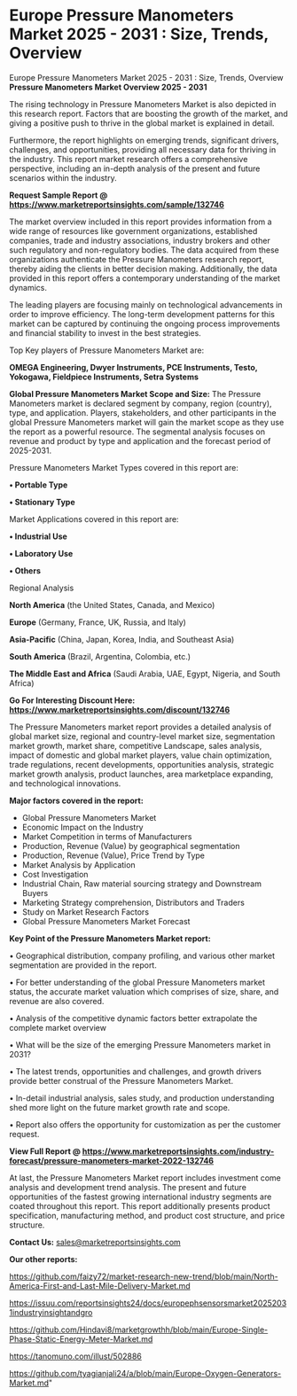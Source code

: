 # Europe Pressure Manometers Market 2025 - 2031 : Size, Trends, Overview
Europe Pressure Manometers Market 2025 - 2031 : Size, Trends, Overview
<Strong> Pressure Manometers Market Overview 2025 - 2031</strong>

The rising technology in Pressure Manometers Market is also depicted in this research report. Factors that are boosting the growth of the market, and giving a positive push to thrive in the global market is explained in detail.

Furthermore, the report highlights on emerging trends, significant drivers, challenges, and opportunities, providing all necessary data for thriving in the industry. This report market research offers a comprehensive perspective, including an in-depth analysis of the present and future scenarios within the industry.

<strong>Request Sample Report @ <a href=https://www.marketreportsinsights.com/sample/132746>https://www.marketreportsinsights.com/sample/132746</a></strong>

The market overview included in this report provides information from a wide range of resources like government organizations, established companies, trade and industry associations, industry brokers and other such regulatory and non-regulatory bodies. The data acquired from these organizations authenticate the Pressure Manometers research report, thereby aiding the clients in better decision making. Additionally, the data provided in this report offers a contemporary understanding of the market dynamics.

The leading players are focusing mainly on technological advancements in order to improve efficiency. The long-term development patterns for this market can be captured by continuing the ongoing process improvements and financial stability to invest in the best strategies.

Top Key players of Pressure Manometers Market are:

<strong>OMEGA Engineering, Dwyer Instruments, PCE Instruments, Testo, Yokogawa, Fieldpiece Instruments, Setra Systems</strong>

<strong><b>Global Pressure Manometers Market Scope and Size:</b></strong>
The Pressure Manometers market is declared segment by company, region (country), type, and application. Players, stakeholders, and other participants in the global Pressure Manometers market will gain the market scope as they use the report as a powerful resource. The segmental analysis focuses on revenue and product by type and application and the forecast period of 2025-2031.

Pressure Manometers Market Types covered in this report are:

<strong>• Portable Type

• Stationary Type</strong>

Market Applications covered in this report are:

<strong>• Industrial Use

• Laboratory Use

• Others</strong> 

Regional Analysis

<strong>North America</strong> (the United States, Canada, and Mexico)

<strong>Europe</strong> (Germany, France, UK, Russia, and Italy)

<strong>Asia-Pacific</strong> (China, Japan, Korea, India, and Southeast Asia)

<strong>South America</strong> (Brazil, Argentina, Colombia, etc.)

<strong>The Middle East and Africa</strong> (Saudi Arabia, UAE, Egypt, Nigeria, and South Africa)

<strong>Go For Interesting Discount Here: <a href=https://www.marketreportsinsights.com/discount/132746>https://www.marketreportsinsights.com/discount/132746</a></strong>

The Pressure Manometers market report provides a detailed analysis of global market size, regional and country-level market size, segmentation market growth, market share, competitive Landscape, sales analysis, impact of domestic and global market players, value chain optimization, trade regulations, recent developments, opportunities analysis, strategic market growth analysis, product launches, area marketplace expanding, and technological innovations.

<strong><b>Major factors covered in the report:</b></strong>
<ul>
  <li>Global Pressure Manometers Market </li>
  <li>Economic Impact on the Industry</li>
  <li>Market Competition in terms of Manufacturers</li>
  <li>Production, Revenue (Value) by geographical segmentation</li>
  <li>Production, Revenue (Value), Price Trend by Type</li>
  <li>Market Analysis by Application</li>
  <li>Cost Investigation</li>
  <li>Industrial Chain, Raw material sourcing strategy and Downstream Buyers</li>
  <li>Marketing Strategy comprehension, Distributors and Traders</li>
  <li>Study on Market Research Factors</li>
  <li>Global Pressure Manometers Market Forecast</li>
</ul>

<strong><b>Key Point of the Pressure Manometers Market report:</b></strong>

• Geographical distribution, company profiling, and various other market segmentation are provided in the report.

• For better understanding of the global Pressure Manometers market status, the accurate market valuation which comprises of size, share, and revenue are also covered.

• Analysis of the competitive dynamic factors better extrapolate the complete market overview

• What will be the size of the emerging Pressure Manometers market in 2031?

• The latest trends, opportunities and challenges, and growth drivers provide better construal of the Pressure Manometers Market.

• In-detail industrial analysis, sales study, and production understanding shed more light on the future market growth rate and scope.

• Report also offers the opportunity for customization as per the customer request.

<strong><b>View Full Report @ <a href=https://www.marketreportsinsights.com/industry-forecast/pressure-manometers-market-2022-132746>https://www.marketreportsinsights.com/industry-forecast/pressure-manometers-market-2022-132746</a></b></strong>


At last, the Pressure Manometers Market report includes investment come analysis and development trend analysis. The present and future opportunities of the fastest growing international industry segments are coated throughout this report. This report additionally presents product specification, manufacturing method, and product cost structure, and price structure.

<strong>Contact Us:</strong>
sales@marketreportsinsights.com

<strong>Our other reports:</strong>

<a href=https://github.com/faizy72/market-research-new-trend/blob/main/North-America-First-and-Last-Mile-Delivery-Market.md>https://github.com/faizy72/market-research-new-trend/blob/main/North-America-First-and-Last-Mile-Delivery-Market.md</a>

<a href=https://issuu.com/reportsinsights24/docs/europephsensorsmarket20252031industryinsightandgro>https://issuu.com/reportsinsights24/docs/europephsensorsmarket20252031industryinsightandgro</a>

<a href=https://github.com/Hindavi8/marketgrowthh/blob/main/Europe-Single-Phase-Static-Energy-Meter-Market.md>https://github.com/Hindavi8/marketgrowthh/blob/main/Europe-Single-Phase-Static-Energy-Meter-Market.md</a>

<a href=https://tanomuno.com/illust/502886>https://tanomuno.com/illust/502886</a>

<a href=https://github.com/tyagianjali24/a/blob/main/Europe-Oxygen-Generators-Market.md>https://github.com/tyagianjali24/a/blob/main/Europe-Oxygen-Generators-Market.md</a>"
